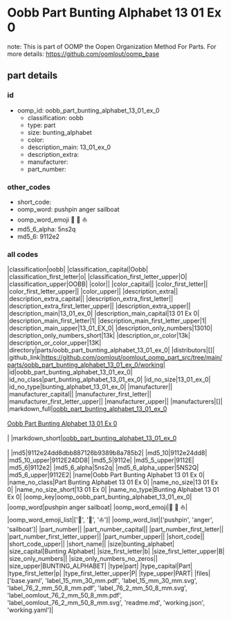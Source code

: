 # Oobb Part Bunting Alphabet 13 01 Ex 0  

note: This is part of OOMP the Oopen Organization Method For Parts. For more details: https://github.com/oomlout/oomp_base

##  part details





### id
* oomp_id: oobb_part_bunting_alphabet_13_01_ex_0
  * classification: oobb
  * type: part
  * size: bunting_alphabet
  * color: 
  * description_main: 13_01_ex_0
  * description_extra: 
  * manufacturer: 
  * part_number: 

### other_codes
* short_code: 
* oomp_word: pushpin anger sailboat
* oomp_word_emoji :pushpin: :anger: :sailboat:
* md5_6_alpha: 5ns2q
* md5_6: 9112e2

### all codes 
|classification|oobb|
|classification_capital|Oobb|
|classification_first_letter|o|
|classification_first_letter_upper|O|
|classification_upper|OOBB|
|color||
|color_capital||
|color_first_letter||
|color_first_letter_upper||
|color_upper||
|description_extra||
|description_extra_capital||
|description_extra_first_letter||
|description_extra_first_letter_upper||
|description_extra_upper||
|description_main|13_01_ex_0|
|description_main_capital|13 01 Ex 0|
|description_main_first_letter|1|
|description_main_first_letter_upper|1|
|description_main_upper|13_01_EX_0|
|description_only_numbers|13010|
|description_only_numbers_short|13k|
|description_or_color|13k|
|description_or_color_upper|13K|
|directory|parts/oobb_part_bunting_alphabet_13_01_ex_0|
|distributors|[]|
|github_link|https://github.com/oomlout/oomlout_oomp_part_src/tree/main/parts/oobb_part_bunting_alphabet_13_01_ex_0/working|
|id|oobb_part_bunting_alphabet_13_01_ex_0|
|id_no_class|part_bunting_alphabet_13_01_ex_0|
|id_no_size|13_01_ex_0|
|id_no_type|bunting_alphabet_13_01_ex_0|
|manufacturer||
|manufacturer_capital||
|manufacturer_first_letter||
|manufacturer_first_letter_upper||
|manufacturer_upper||
|manufacturers|[]|
|markdown_full|[oobb_part_bunting_alphabet_13_01_ex_0](https://github.com/oomlout/oomlout_oomp_part_src/tree/main/parts/oobb_part_bunting_alphabet_13_01_ex_0/working)<br>[](https://github.com/oomlout/oomlout_oomp_part_src/tree/main/parts/oobb_part_bunting_alphabet_13_01_ex_0/working)<br>[Oobb Part Bunting Alphabet 13 01 Ex 0](https://github.com/oomlout/oomlout_oomp_part_src/tree/main/parts/oobb_part_bunting_alphabet_13_01_ex_0/working)<br><br>|
|markdown_short|[oobb_part_bunting_alphabet_13_01_ex_0](https://github.com/oomlout/oomlout_oomp_part_src/tree/main/parts/oobb_part_bunting_alphabet_13_01_ex_0/working)<br><br>|
|md5|9112e24dd8dbb887126b9389b8a785b2|
|md5_10|9112e24dd8|
|md5_10_upper|9112E24DD8|
|md5_5|9112e|
|md5_5_upper|9112E|
|md5_6|9112e2|
|md5_6_alpha|5ns2q|
|md5_6_alpha_upper|5NS2Q|
|md5_6_upper|9112E2|
|name|Oobb Part Bunting Alphabet 13 01 Ex 0|
|name_no_class|Part Bunting Alphabet 13 01 Ex 0|
|name_no_size|13 01 Ex 0|
|name_no_size_short|13 01 Ex 0|
|name_no_type|Bunting Alphabet 13 01 Ex 0|
|oomp_key|oomp_oobb_part_bunting_alphabet_13_01_ex_0|
|oomp_word|pushpin anger sailboat|
|oomp_word_emoji|:pushpin: :anger: :sailboat:|
|oomp_word_emoji_list|[':pushpin:', ':anger:', ':sailboat:']|
|oomp_word_list|['pushpin', 'anger', 'sailboat']|
|part_number||
|part_number_capital||
|part_number_first_letter||
|part_number_first_letter_upper||
|part_number_upper||
|short_code||
|short_code_upper||
|short_name||
|size|bunting_alphabet|
|size_capital|Bunting Alphabet|
|size_first_letter|b|
|size_first_letter_upper|B|
|size_only_numbers||
|size_only_numbers_no_zeros||
|size_upper|BUNTING_ALPHABET|
|type|part|
|type_capital|Part|
|type_first_letter|p|
|type_first_letter_upper|P|
|type_upper|PART|
|files|['base.yaml', 'label_15_mm_30_mm.pdf', 'label_15_mm_30_mm.svg', 'label_76_2_mm_50_8_mm.pdf', 'label_76_2_mm_50_8_mm.svg', 'label_oomlout_76_2_mm_50_8_mm.pdf', 'label_oomlout_76_2_mm_50_8_mm.svg', 'readme.md', 'working.json', 'working.yaml']|
